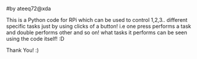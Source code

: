 #by ateeq72@xda

This is a Python code for RPi which can be used to control 1,2,3.. different specific
tasks just by using clicks of a button! i.e one press performs a task and double
performs other and so on! what tasks it performs can be seen using the code itself! :D

Thank You! :)

